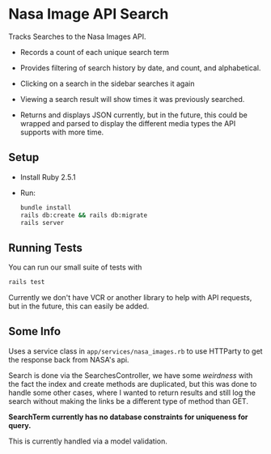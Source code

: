 # Nasa Image API Search

Tracks Searches to the Nasa Images API.

* Records a count of each unique search term
* Provides filtering of search history by date, and count, and alphabetical.
* Clicking on a search in the sidebar searches it again

* Viewing a search result will show times it was previously searched.
* Returns and displays JSON currently, but in the future, this could be wrapped
  and parsed to display the different media types the API supports with more time.

## Setup

* Install Ruby 2.5.1

* Run:

  ```bash
  bundle install
  rails db:create && rails db:migrate
  rails server
  ```

## Running Tests

You can run our small suite of tests with

```bash
rails test
```

Currently we don't have VCR or another library to help with API requests, but in the future, this can easily be added.

## Some Info

Uses a service class in `app/services/nasa_images.rb` to use HTTParty to get the
response back from NASA's api.

Search is done via the SearchesController, we have some _weirdness_ with the fact
the index and create methods are duplicated, but this was done to handle some other
cases, where I wanted to return results and still log the search without making the
links be a different type of method than GET.

**SearchTerm currently has no database constraints for uniqueness for query.**

This is currently handled via a model validation.
